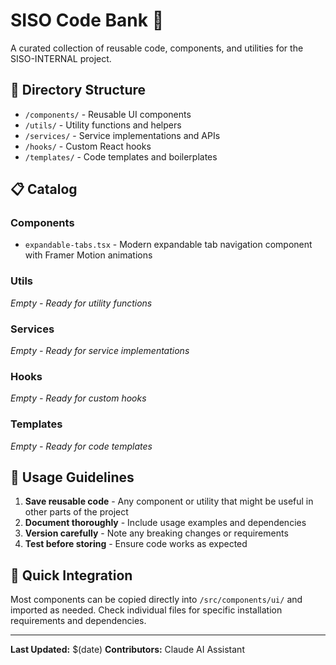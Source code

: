 # SISO Code Bank 🏦

A curated collection of reusable code, components, and utilities for the SISO-INTERNAL project.

## 📁 Directory Structure

- `/components/` - Reusable UI components
- `/utils/` - Utility functions and helpers
- `/services/` - Service implementations and APIs
- `/hooks/` - Custom React hooks
- `/templates/` - Code templates and boilerplates

## 📋 Catalog

### Components
- `expandable-tabs.tsx` - Modern expandable tab navigation component with Framer Motion animations

### Utils
*Empty - Ready for utility functions*

### Services
*Empty - Ready for service implementations*

### Hooks
*Empty - Ready for custom hooks*

### Templates
*Empty - Ready for code templates*

## 🎯 Usage Guidelines

1. **Save reusable code** - Any component or utility that might be useful in other parts of the project
2. **Document thoroughly** - Include usage examples and dependencies
3. **Version carefully** - Note any breaking changes or requirements
4. **Test before storing** - Ensure code works as expected

## 🚀 Quick Integration

Most components can be copied directly into `/src/components/ui/` and imported as needed. Check individual files for specific installation requirements and dependencies.

---
**Last Updated:** $(date)
**Contributors:** Claude AI Assistant